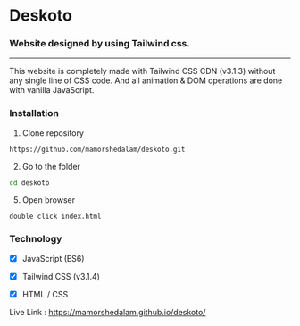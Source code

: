 # Deskoto
### Website designed by using Tailwind css.
---
This website is completely made with Tailwind CSS CDN (v3.1.3) without any single line of CSS code. And all animation & DOM operations are done with vanilla JavaScript.


### Installation

1. Clone repository

```bash
https://github.com/mamorshedalam/deskoto.git
```

2. Go to the folder

```bash
cd deskoto
```

5. Open browser

```bash
double click index.html
```


### Technology

- [x] JavaScript (ES6)
- [x] Tailwind CSS (v3.1.4)
- [x] HTML / CSS


Live Link : https://mamorshedalam.github.io/deskoto/
